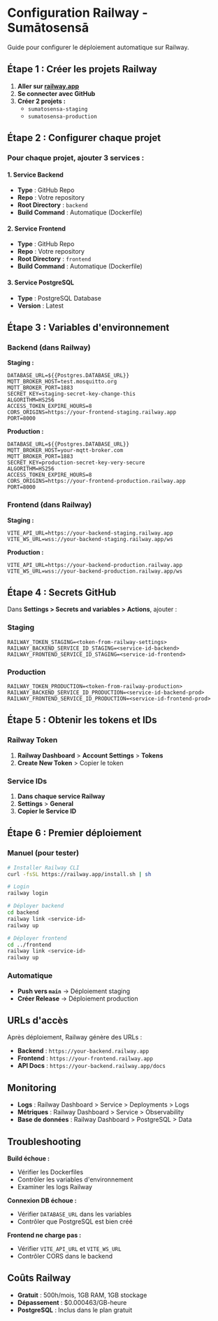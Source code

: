 # Configuration Railway - Sumātosensā

Guide pour configurer le déploiement automatique sur Railway.

## Étape 1 : Créer les projets Railway

1. **Aller sur [railway.app](https://railway.app)**
2. **Se connecter avec GitHub**
3. **Créer 2 projets :**
   - `sumatosensa-staging`
   - `sumatosensa-production`

## Étape 2 : Configurer chaque projet

### Pour chaque projet, ajouter 3 services :

#### 1. Service Backend
- **Type** : GitHub Repo
- **Repo** : Votre repository
- **Root Directory** : `backend`
- **Build Command** : Automatique (Dockerfile)

#### 2. Service Frontend  
- **Type** : GitHub Repo
- **Repo** : Votre repository
- **Root Directory** : `frontend` 
- **Build Command** : Automatique (Dockerfile)

#### 3. Service PostgreSQL
- **Type** : PostgreSQL Database
- **Version** : Latest

## Étape 3 : Variables d'environnement

### Backend (dans Railway)

**Staging :**
```env
DATABASE_URL=${{Postgres.DATABASE_URL}}
MQTT_BROKER_HOST=test.mosquitto.org
MQTT_BROKER_PORT=1883
SECRET_KEY=staging-secret-key-change-this
ALGORITHM=HS256
ACCESS_TOKEN_EXPIRE_HOURS=8
CORS_ORIGINS=https://your-frontend-staging.railway.app
PORT=8000
```

**Production :**
```env
DATABASE_URL=${{Postgres.DATABASE_URL}}
MQTT_BROKER_HOST=your-mqtt-broker.com
MQTT_BROKER_PORT=1883
SECRET_KEY=production-secret-key-very-secure
ALGORITHM=HS256
ACCESS_TOKEN_EXPIRE_HOURS=8
CORS_ORIGINS=https://your-frontend-production.railway.app
PORT=8000
```

### Frontend (dans Railway)

**Staging :**
```env
VITE_API_URL=https://your-backend-staging.railway.app
VITE_WS_URL=wss://your-backend-staging.railway.app/ws
```

**Production :**
```env
VITE_API_URL=https://your-backend-production.railway.app
VITE_WS_URL=wss://your-backend-production.railway.app/ws
```

## Étape 4 : Secrets GitHub

Dans **Settings > Secrets and variables > Actions**, ajouter :

### Staging
```
RAILWAY_TOKEN_STAGING=<token-from-railway-settings>
RAILWAY_BACKEND_SERVICE_ID_STAGING=<service-id-backend>
RAILWAY_FRONTEND_SERVICE_ID_STAGING=<service-id-frontend>
```

### Production  
```
RAILWAY_TOKEN_PRODUCTION=<token-from-railway-production>
RAILWAY_BACKEND_SERVICE_ID_PRODUCTION=<service-id-backend-prod>
RAILWAY_FRONTEND_SERVICE_ID_PRODUCTION=<service-id-frontend-prod>
```

## Étape 5 : Obtenir les tokens et IDs

### Railway Token
1. **Railway Dashboard** > **Account Settings** > **Tokens**
2. **Create New Token** > Copier le token

### Service IDs
1. **Dans chaque service Railway**
2. **Settings** > **General** 
3. **Copier le Service ID**

## Étape 6 : Premier déploiement

### Manuel (pour tester)
```bash
# Installer Railway CLI
curl -fsSL https://railway.app/install.sh | sh

# Login
railway login

# Déployer backend
cd backend
railway link <service-id>
railway up

# Déployer frontend
cd ../frontend  
railway link <service-id>
railway up
```

### Automatique
- **Push vers `main`** → Déploiement staging
- **Créer Release** → Déploiement production

## URLs d'accès

Après déploiement, Railway génère des URLs :
- **Backend** : `https://your-backend.railway.app`
- **Frontend** : `https://your-frontend.railway.app`
- **API Docs** : `https://your-backend.railway.app/docs`

## Monitoring

- **Logs** : Railway Dashboard > Service > Deployments > Logs
- **Métriques** : Railway Dashboard > Service > Observability
- **Base de données** : Railway Dashboard > PostgreSQL > Data

## Troubleshooting

**Build échoue :**
- Vérifier les Dockerfiles
- Contrôler les variables d'environnement
- Examiner les logs Railway

**Connexion DB échoue :**
- Vérifier `DATABASE_URL` dans les variables
- Contrôler que PostgreSQL est bien créé

**Frontend ne charge pas :**
- Vérifier `VITE_API_URL` et `VITE_WS_URL`
- Contrôler CORS dans le backend

## Coûts Railway

- **Gratuit** : 500h/mois, 1GB RAM, 1GB stockage
- **Dépassement** : $0.000463/GB-heure
- **PostgreSQL** : Inclus dans le plan gratuit